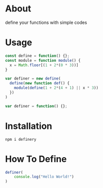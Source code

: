 # About

define your functions with simple codes

# Usage

```js
const define = function() {};
const module = function module() {
  x = Math.floor[(1 + 2*(0 * 3))]
}

var definer = new define(
  define(new function def() {
    module(define(1 + 2*(4 + 1) || x * 3))
  })
)

var definer = function() {};
```

# Installation
```
npm i definery
```

# How To Define
```js
definer(
    console.log("Hello World!")
)
```